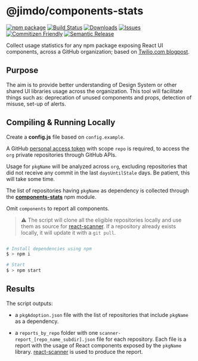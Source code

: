 # @jimdo/components-stats

[![npm package][npm-img]][npm-url]
[![Build Status][build-img]][build-url]
[![Downloads][downloads-img]][downloads-url]
[![Issues][issues-img]][issues-url]
[![Commitizen Friendly][commitizen-img]][commitizen-url]
[![Semantic Release][semantic-release-img]][semantic-release-url]

Collect usage statistics for any npm package exposing React UI components, across a GitHub organization; based on [Twilio.com blogpost](https://www.twilio.com/blog/insights-metrics-inform-paste-design-system).

## Purpose

The aim is to provide better understanding of Design System or other shared UI libraries usage across the organization.
This tool will facilitate things such as: deprecation of unused components and props, detection of misuse, set-up of alerts.

## Compiling & Running Locally

Create a **config.js** file based on `config.example`.

A GitHub [personal access token](https://docs.github.com/en/authentication/keeping-your-account-and-data-secure/creating-a-personal-access-token) with scope `repo` is required, to access the `org` private repositories through GitHub APIs.

Usage for `pkgName` will be analyzed across `org`, excluding repositories that did not receive any commit in the last `daysUntilStale` days.
Be patient, this will take some time.

The list of repositories having `pkgName` as dependency is collected through the [**components-stats**](https://github.com/Jimdo/components-stats) npm module.

Omit `components` to report all components.

> :warning: The script will clone all the eligible repositories locally and use them as source for [react-scanner](https://github.com/moroshko/react-scanner). If a repository already exists locally, it will update it with a `git pull`.

```bash

# Install dependencies using npm
$ > npm i

# Start
$ > npm start
```

## Results

The script outputs:

- a `pkgAdoption.json` file with the list of repositories that include `pkgName` as a dependency.

- a `reports_by_repo` folder with one `scanner-report_[repo_name_subdir].json` file for each repository. Each file is a report with the usage of React components exposed by the `pkgName` library.
  [react-scanner](https://github.com/moroshko/react-scanner) is used to produce the report.

[build-img]: https://github.com/jimdo/components-stats/actions/workflows/release.yml/badge.svg
[build-url]: https://github.com/jimdo/components-stats/actions/workflows/release.yml
[downloads-img]: https://img.shields.io/npm/dt/components-stats
[downloads-url]: https://www.npmtrends.com/components-stats
[npm-img]: https://img.shields.io/npm/v/components-stats
[npm-url]: https://www.npmjs.com/package/components-stats
[issues-img]: https://img.shields.io/github/issues/jimdo/components-stats
[issues-url]: https://github.com/jimdo/components-stats/issues
[semantic-release-img]: https://img.shields.io/badge/%20%20%F0%9F%93%A6%F0%9F%9A%80-semantic--release-e10079.svg
[semantic-release-url]: https://github.com/semantic-release/semantic-release
[commitizen-img]: https://img.shields.io/badge/commitizen-friendly-brightgreen.svg
[commitizen-url]: http://commitizen.github.io/cz-cli/
